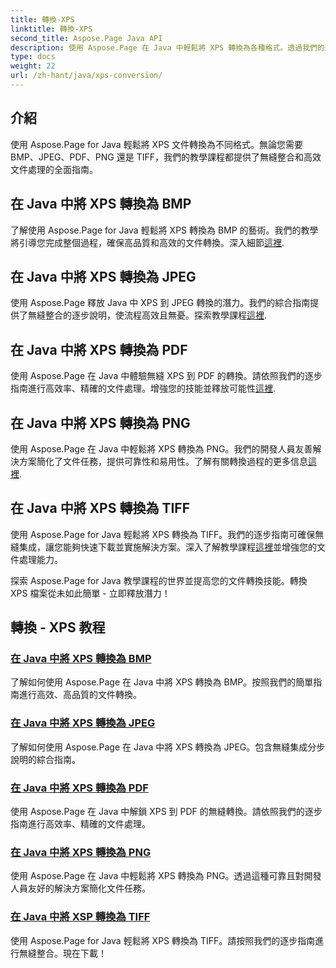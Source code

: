 ```yaml
---
title: 轉換-XPS
linktitle: 轉換-XPS
second_title: Aspose.Page Java API
description: 使用 Aspose.Page 在 Java 中輕鬆將 XPS 轉換為各種格式。透過我們的逐步指南增強文件處理，以實現精確且有效率的轉換。
type: docs
weight: 22
url: /zh-hant/java/xps-conversion/
---
```


## 介紹

使用 Aspose.Page for Java 輕鬆將 XPS 文件轉換為不同格式。無論您需要 BMP、JPEG、PDF、PNG 還是 TIFF，我們的教學課程都提供了無縫整合和高效文件處理的全面指南。

## 在 Java 中將 XPS 轉換為 BMP

了解使用 Aspose.Page for Java 輕鬆將 XPS 轉換為 BMP 的藝術。我們的教學將引導您完成整個過程，確保高品質和高效的文件轉換。深入細節[這裡](./to-bmp/).

## 在 Java 中將 XPS 轉換為 JPEG

使用 Aspose.Page 釋放 Java 中 XPS 到 JPEG 轉換的潛力。我們的綜合指南提供了無縫整合的逐步說明，使流程高效且無憂。探索教學課程[這裡](./to-jpeg/).

## 在 Java 中將 XPS 轉換為 PDF

使用 Aspose.Page 在 Java 中體驗無縫 XPS 到 PDF 的轉換。請依照我們的逐步指南進行高效率、精確的文件處理。增強您的技能並釋放可能性[這裡](./to-pdf/).

## 在 Java 中將 XPS 轉換為 PNG

使用 Aspose.Page 在 Java 中輕鬆將 XPS 轉換為 PNG。我們的開發人員友善解決方案簡化了文件任務，提供可靠性和易用性。了解有關轉換過程的更多信息[這裡](./to-png/).

## 在 Java 中將 XPS 轉換為 TIFF

使用 Aspose.Page for Java 輕鬆將 XPS 轉換為 TIFF。我們的逐步指南可確保無縫集成，讓您能夠快速下載並實施解決方案。深入了解教學課程[這裡](./to-tiff/)並增強您的文件處理能力。

探索 Aspose.Page for Java 教學課程的世界並提高您的文件轉換技能。轉換 XPS 檔案從未如此簡單 - 立即釋放潛力！
## 轉換 - XPS 教程
### [在 Java 中將 XPS 轉換為 BMP](./to-bmp/)
了解如何使用 Aspose.Page 在 Java 中將 XPS 轉換為 BMP。按照我們的簡單指南進行高效、高品質的文件轉換。
### [在 Java 中將 XPS 轉換為 JPEG](./to-jpeg/)
了解如何使用 Aspose.Page 在 Java 中將 XPS 轉換為 JPEG。包含無縫集成分步說明的綜合指南。
### [在 Java 中將 XPS 轉換為 PDF](./to-pdf/)
使用 Aspose.Page 在 Java 中解鎖 XPS 到 PDF 的無縫轉換。請依照我們的逐步指南進行高效率、精確的文件處理。
### [在 Java 中將 XPS 轉換為 PNG](./to-png/)
使用 Aspose.Page 在 Java 中輕鬆將 XPS 轉換為 PNG。透過這種可靠且對開發人員友好的解決方案簡化文件任務。
### [在 Java 中將 XSP 轉換為 TIFF](./to-tiff/)
使用 Aspose.Page for Java 輕鬆將 XPS 轉換為 TIFF。請按照我們的逐步指南進行無縫整合。現在下載！